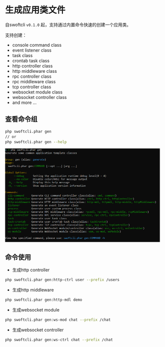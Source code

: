 # 生成应用类文件

自swoftcli `v0.1.0` 起，支持通过内置命令快速的创建一个应用类。

支持创建：

- console command class
- event listener class
- task class
- crontab task class
- http controller class
- http middleware class
- rpc controller class
- rpc middleware class
- tcp controller class
- websocket module class
- websocket controller class
- and more ...

## 查看命令组

```bash
php swoftcli.phar gen
// or
php swoftcli.phar gen --help
```

![swoftcli-gen](../../image/tool/swoftcli/swoftcli-gen.png)

## 命令使用

- 生成http controller

```bash
php swoftcli.phar gen:http-ctrl user --prefix /users
```

- 生成http middleware

```bash
php swoftcli.phar gen:http-mdl demo
```

- 生成websocket module

```bash
php swoftcli.phar gen:ws-mod chat --prefix /chat
```

- 生成websocket controller

```bash
php swoftcli.phar gen:ws-ctrl chat --prefix /chat
```

